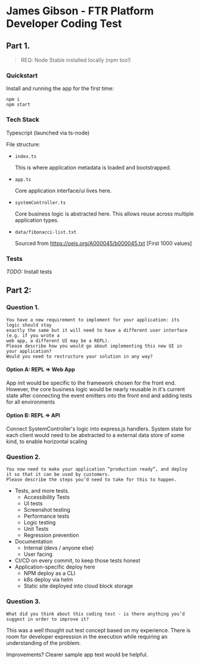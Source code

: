 # James Gibson - FTR Platform Developer Coding Test

## Part 1.

> REQ: Node Stable installed locally (npm too!)

### Quickstart

Install and running the app for the first time:

```
npm i
npm start
```

### Tech Stack

Typescript (launched via ts-node)

File structure:

- `index.ts`

  This is where application metadata is loaded and bootstrapped.

- `app.ts`

  Core application interface/ui lives here.

- `systemController.ts`

  Core business logic is abstracted here. This allows reuse across multiple application types.

- `data/fibonacci-list.txt`

  Sourced from https://oeis.org/A000045/b000045.txt [First 1000 values]

### Tests

_TODO:_ Install tests

## Part 2:

### Question 1.

```
You have a new requirement to implement for your application: its logic should stay
exactly the same but it will need to have a different user interface (e.g. if you wrote a
web app, a different UI may be a REPL).
Please describe how you would go about implementing this new UI in your application?
Would you need to restructure your solution in any way?
```

#### Option A: REPL => Web App

App init would be specific to the framework chosen for the front end. However, the core business logic would be nearly reusable in it's current state after connecting the event emitters into the front end and adding tests for all environments

#### Option B: REPL => API

Connect SystemController's logic into express.js handlers. System state for each client would need to be abstracted to a external data store of some kind, to enable horizontal scaling

### Question 2.

```
You now need to make your application “production ready”, and deploy it so that it can be used by customers.
Please describe the steps you’d need to take for this to happen.
```

- Tests, and more tests.
  - Accessibility Tests
  - UI tests
  - Screenshot testing
  - Performance tests
  - Logic testing
  - Unit Tests
  - Regression prevention
- Documentation
  - Internal (devs / anyone else)
  - User facing
- CI/CD on every commit, to keep those tests honest
- Application-specific deploy here
  - NPM deploy as a CLI
  - k8s deploy via helm
  - Static site deployed into cloud block storage

### Question 3.

```
What did you think about this coding test - is there anything you’d suggest in order to improve it?
```

This was a well thought out test concept based on my experience. There is room for developer expression in the execution while requiring an understanding of the problem.

Improvements? Clearer sample app text would be helpful.
